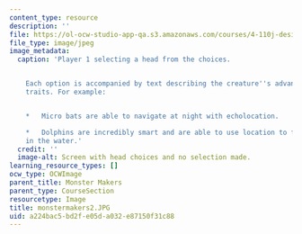 ```yaml
---
content_type: resource
description: ''
file: https://ol-ocw-studio-app-qa.s3.amazonaws.com/courses/4-110j-design-across-scales-disciplines-and-problem-contexts-spring-2013/a224bac5bd2fe05da032e87150f31c88_monstermakers2.JPG
file_type: image/jpeg
image_metadata:
  caption: 'Player 1 selecting a head from the choices.


    Each option is accompanied by text describing the creature''s advantages and survival
    traits. For example:


    *   Micro bats are able to navigate at night with echolocation.

    *   Dolphins are incredibly smart and are able to use location to find things
    in the water.'
  credit: ''
  image-alt: Screen with head choices and no selection made.
learning_resource_types: []
ocw_type: OCWImage
parent_title: Monster Makers
parent_type: CourseSection
resourcetype: Image
title: monstermakers2.JPG
uid: a224bac5-bd2f-e05d-a032-e87150f31c88
---
```

